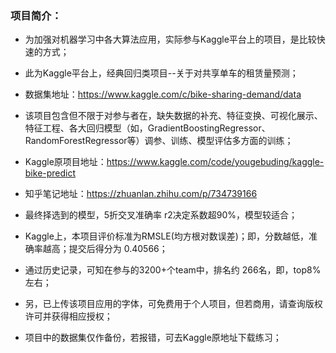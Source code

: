 ### 项目简介：


* 为加强对机器学习中各大算法应用，实际参与Kaggle平台上的项目，是比较快速的方式；

* 此为Kaggle平台上，经典回归类项目--关于对共享单车的租赁量预测；

* 数据集地址：https://www.kaggle.com/c/bike-sharing-demand/data

* 该项目包含但不限于对参与者在，缺失数据的补充、特征变换、可视化展示、特征工程、各大回归模型（如，GradientBoostingRegressor、RandomForestRegressor等）调参、训练、模型评估多方面的训练；

* Kaggle原项目地址：https://www.kaggle.com/code/yougebuding/kaggle-bike-predict

* 知乎笔记地址：https://zhuanlan.zhihu.com/p/734739166

* 最终择选到的模型，5折交叉准确率 r2决定系数超90%，模型较适合；

* Kaggle上，本项目评价标准为RMSLE(均方根对数误差)；即，分数越低，准确率越高；提交后得分为 0.40566；

* 通过历史记录，可知在参与的3200+个team中，排名约 266名，即，top8% 左右；

* 另，已上传该项目应用的字体，可免费用于个人项目，但若商用，请查询版权许可并获得相应授权；

* 项目中的数据集仅作备份，若报错，可去Kaggle原地址下载练习；
